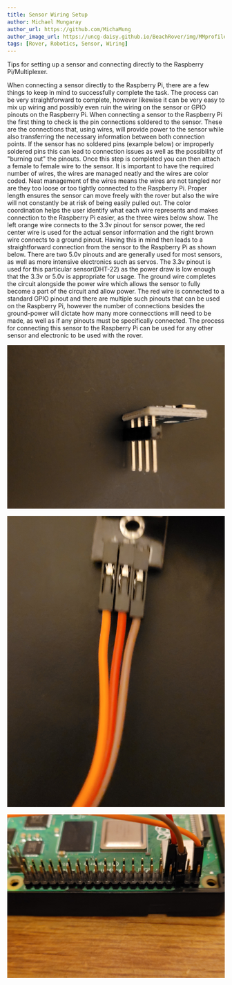 ```yaml
---
title: Sensor Wiring Setup
author: Michael Mungaray
author_url: https://github.com/MichaMung
author_image_url: https://uncg-daisy.github.io/BeachRover/img/MMprofilePicture.jpg
tags: [Rover, Robotics, Sensor, Wiring]
---
```


Tips for setting up a sensor and connecting directly to the Raspberry Pi/Multiplexer.

<!--truncate-->

When connecting a sensor directly to the Raspberry Pi, there are a few things to keep in mind to successfully complete the task. The process can be very straightforward to complete,
however likewise it can be very easy to mix up wiring and possibly even ruin the wiring on the sensor or GPIO pinouts on the Raspberry Pi. When connecting a sensor to the Raspberry
Pi the first thing to check is the pin connections soldered to the sensor. These are the connections that, using wires, will provide power to the sensor while also transferring
the necessary information between both connection points. If the sensor has no soldered pins (example below) or improperly soldered pins this can lead to connection issues as
well as the possibility of "burning out" the pinouts. Once this step is completed you can then attach a female to female wire to the sensor. It is important to have the
required number of wires, the wires are managed neatly and the wires are color coded. Neat management of the wires means the wires are not tangled nor are they too loose or too
tightly connected to the Raspberry Pi. Proper length ensures the sensor can move freely with the rover but also the wire will not constantly be at risk of being easily pulled out. The
color coordination helps the user identify what each wire represents and makes connection to the Raspberry Pi easier, as the three wires below show. The left orange wire connects
to the 3.3v pinout for sensor power, the red center wire is used for the actual sensor information and the right brown wire connects to a ground pinout. Having this in mind then
leads to a straightforward connection from the sensor to the Raspberry Pi as shown below. There are two 5.0v pinouts and are generally used for most sensors, as well as more
intensive electronics such as servos. The 3.3v pinout is used for this particular sensor(DHT-22) as the power draw is low enough that the 3.3v or 5.0v is appropriate for usage.
The ground wire completes the circuit alongside the power wire which allows the sensor to fully become a part of the circuit and allow power. The red wire is connected to
a standard GPIO pinout and there are multiple such pinouts that can be used on the Raspberry Pi, however the number of connections besides the ground-power will dictate how many
more connecctions will need to be made, as well as if any pinouts must be specifically connected. The process for connecting this sensor to the Raspberry Pi can be used for any
other sensor and electronic to be used with the rover.

![solder](/img/absentSolderImage.jpg)

![threewires](/img/threeWireImage.jpg)

![RPIconnect](/img/raspbPiConnectImage.jpg)
